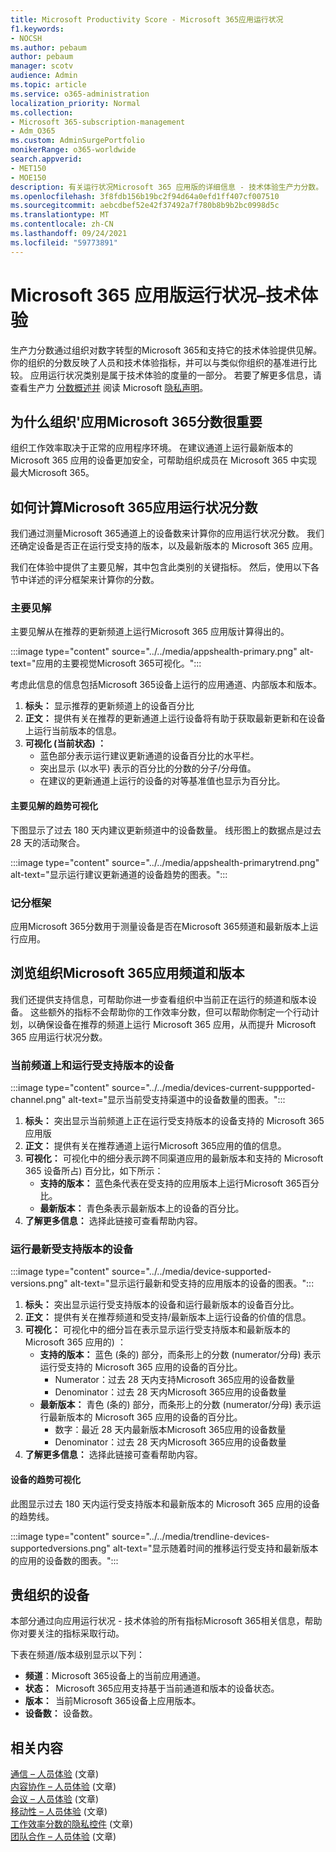 ```yaml
---
title: Microsoft Productivity Score - Microsoft 365应用运行状况
f1.keywords:
- NOCSH
ms.author: pebaum
author: pebaum
manager: scotv
audience: Admin
ms.topic: article
ms.service: o365-administration
localization_priority: Normal
ms.collection:
- Microsoft 365-subscription-management
- Adm_O365
ms.custom: AdminSurgePortfolio
monikerRange: o365-worldwide
search.appverid:
- MET150
- MOE150
description: 有关运行状况Microsoft 365 应用版的详细信息 - 技术体验生产力分数。
ms.openlocfilehash: 3f8fdb156b19bc2f94d64a0efd1ff407cf007510
ms.sourcegitcommit: aebcdbef52e42f37492a7f780b8b9b2bc0998d5c
ms.translationtype: MT
ms.contentlocale: zh-CN
ms.lasthandoff: 09/24/2021
ms.locfileid: "59773891"
---
```

# <a name="microsoft-365-apps-health--technology-experiences"></a>Microsoft 365 应用版运行状况–技术体验

生产力分数通过组织对数字转型的Microsoft 365和支持它的技术体验提供见解。 你的组织的分数反映了人员和技术体验指标，并可以与类似你组织的基准进行比较。 应用运行状况类别是属于技术体验的度量的一部分。 若要了解更多信息，请查看生产力 [分数概述并](productivity-score.md) 阅读 Microsoft [隐私声明](https://privacy.microsoft.com/privacystatement)。

## <a name="why-your-organization39s-microsoft-365-apps-health-score-matters"></a>为什么组织&#39;应用Microsoft 365分数很重要

组织工作效率取决于正常的应用程序环境。 在建议通道上运行最新版本的 Microsoft 365 应用的设备更加安全，可帮助组织成员在 Microsoft 365 中实现最大Microsoft 365。

## <a name="how-we-calculate-the-microsoft-365-apps-health-score"></a>如何计算Microsoft 365应用运行状况分数

我们通过测量Microsoft 365通道上的设备数来计算你的应用运行状况分数。 我们还确定设备是否正在运行受支持的版本，以及最新版本的 Microsoft 365 应用。

我们在体验中提供了主要见解，其中包含此类别的关键指标。 然后，使用以下各节中详述的评分框架来计算你的分数。

### <a name="primary-insight"></a>主要见解

主要见解从在推荐的更新频道上运行Microsoft 365 应用版计算得出的。

:::image type="content" source="../../media/appshealth-primary.png" alt-text="应用的主要视觉Microsoft 365可视化。":::

考虑此信息的信息包括Microsoft 365设备上运行的应用通道、内部版本和版本。

1. **标头：**  显示推荐的更新频道上的设备百分比
1. **正文：**  提供有关在推荐的更新通道上运行设备将有助于获取最新更新和在设备上运行当前版本的信息。
1. **可视化 (当前状态) ：**
    - 蓝色部分表示运行建议更新通道的设备百分比的水平栏。
    - 突出显示 (以水平) 表示的百分比的分数的分子/分母值。
    - 在建议的更新通道上运行的设备的对等基准值也显示为百分比。

#### <a name="trend-visualization-of-the-primary-insight"></a>主要见解的趋势可视化

下图显示了过去 180 天内建议更新频道中的设备数量。 线形图上的数据点是过去 28 天的活动聚合。

:::image type="content" source="../../media/appshealth-primarytrend.png" alt-text="显示运行建议更新通道的设备趋势的图表。":::

### <a name="scoring-framework"></a>记分框架

应用Microsoft 365分数用于测量设备是否在Microsoft 365频道和最新版本上运行应用。

## <a name="explore-your-organization-microsoft-365-app-channels-and-versions"></a>浏览组织Microsoft 365应用频道和版本

我们还提供支持信息，可帮助你进一步查看组织中当前正在运行的频道和版本设备。 这些额外的指标不会帮助你的工作效率分数，但可以帮助你制定一个行动计划，以确保设备在推荐的频道上运行 Microsoft 365 应用，从而提升 Microsoft 365 应用运行状况分数。

### <a name="devices-on-current-channel-and-running-supported-versions"></a>当前频道上和运行受支持版本的设备

:::image type="content" source="../../media/devices-current-suppported-channel.png" alt-text="显示当前受支持渠道中的设备数量的图表。":::

1. **标头：** 突出显示当前频道上正在运行受支持版本的设备支持的 Microsoft 365 应用版
1. **正文：** 提供有关在推荐通道上运行Microsoft 365应用的值的信息。
1. **可视化：** 可视化中的细分表示跨不同渠道应用的最新版本和支持的 Microsoft 365 设备所占) 百分比，如下所示：
    - **支持的版本：** 蓝色条代表在受支持的应用版本上运行Microsoft 365百分比。
    - **最新版本：** 青色条表示最新版本上的设备的百分比。
1. **了解更多信息：**   选择此链接可查看帮助内容。

### <a name="devices-running-latest-and-supported-versions"></a>运行最新受支持版本的设备

:::image type="content" source="../../media/device-supported-versions.png" alt-text="显示运行最新和受支持的应用版本的设备的图表。":::

1. **标头：**  突出显示运行受支持版本的设备和运行最新版本的设备百分比。
1. **正文：**  提供有关在推荐频道和受支持/最新版本上运行设备的价值的信息。
1. **可视化：** 可视化中的细分旨在表示显示运行受支持版本和最新版本的 Microsoft 365 应用的) ：
    - **支持的版本：** 蓝色 (条的) 部分，而条形上的分数 (numerator/分母) 表示运行受支持的 Microsoft 365 应用的设备的百分比。
        - Numerator：过去 28 天内支持Microsoft 365应用的设备数量
        - Denominator：过去 28 天内Microsoft 365应用的设备数量
    - **最新版本：** 青色 (条的) 部分，而条形上的分数 (numerator/分母) 表示运行最新版本的 Microsoft 365 应用的设备的百分比。
        - 数字：最近 28 天内最新版本Microsoft 365应用的设备数量
        - Denominator：过去 28 天内Microsoft 365应用的设备数量
1. **了解更多信息：**   选择此链接可查看帮助内容。

#### <a name="trend-visualization-of-the-devices"></a>设备的趋势可视化

此图显示过去 180 天内运行受支持版本和最新版本的 Microsoft 365 应用的设备的趋势线。

:::image type="content" source="../../media/trendline-devices-supportedversions.png" alt-text="显示随着时间的推移运行受支持和最新版本的应用的设备数的图表。":::

## <a name="devices-in-your-organization"></a>贵组织的设备

本部分通过向应用运行状况 - 技术体验的所有指标Microsoft 365相关信息，帮助你对要关注的指标采取行动。

下表在频道/版本级别显示以下列：

- **频道**：Microsoft 365设备上的当前应用通道。
- **状态：**  Microsoft 365应用支持基于当前通道和版本的设备状态。
- **版本：**  当前Microsoft 365设备上应用版本。
- **设备数：**  设备数。

## <a name="related-content"></a>相关内容

[通信 – 人员体验](communication.md) (文章) \
[内容协作 – 人员体验](content-collaboration.md) (文章) \
[会议 – 人员体验](meetings.md) (文章) \
[移动性 – 人员体验](mobility.md) (文章) \
[工作效率分数的隐私控件](privacy.md) (文章) \
[团队合作 – 人员体验](teamwork.md) (文章) 